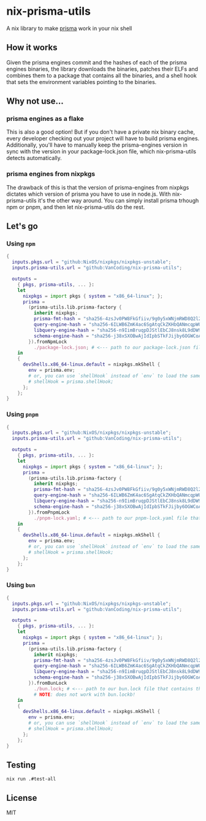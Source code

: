 # nix-prisma-utils

A nix library to make [prisma](https://www.prisma.io/) work in your nix shell

## How it works

Given the prisma engines commit and the hashes of each of the prisma engines binaries, the library downloads the binaries, patches their ELFs and combines them to a package that contains all the binaries, and a shell hook that sets the environment variables pointing to the binaries.

## Why not use...

### prisma engines as a flake

This is also a good option! But if you don't have a private nix binary cache, every developer checking out your project will have to build prisma engines.
Additionally, you'll have to manually keep the prisma-engines version in sync with the version in your package-lock.json file, which nix-prisma-utils detects automatically.

### prisma engines from nixpkgs

The drawback of this is that the version of prisma-engines from nixpkgs dictates which version of prisma you have to use in node.js.
With nix-prisma-utils it's the other way around. You can simply install prisma trhough npm or pnpm, and then let nix-prisma-utils do the rest.

## Let's go

### Using `npm`

```nix
{
  inputs.pkgs.url = "github:NixOS/nixpkgs/nixpkgs-unstable";
  inputs.prisma-utils.url = "github:VanCoding/nix-prisma-utils";

  outputs =
    { pkgs, prisma-utils, ... }:
    let
      nixpkgs = import pkgs { system = "x86_64-linux"; };
      prisma =
        (prisma-utils.lib.prisma-factory {
          inherit nixpkgs;
          prisma-fmt-hash = "sha256-4zsJv0PW8FkGfiiv/9g0y5xWNjmRWD8Q2l2blSSBY3s="; # just copy these hashes for now, and then change them when nix complains about the mismatch
          query-engine-hash = "sha256-6ILWB6ZmK4ac6SgAtqCkZKHbQANmcqpWO92U8CfkFzw=";
          libquery-engine-hash = "sha256-n9IimBruqpDJStlEbCJ8nsk8L9dDW95ug+gz9DHS1Lc=";
          schema-engine-hash = "sha256-j38xSXOBwAjIdIpbSTkFJijby6OGWCoAx+xZyms/34Q=";
        }).fromNpmLock
          ./package-lock.json; # <--- path to our package-lock.json file that contains the version of prisma-engines
    in
    {
      devShells.x86_64-linux.default = nixpkgs.mkShell {
        env = prisma.env;
        # or, you can use `shellHook` instead of `env` to load the same environment variables.
        # shellHook = prisma.shellHook;
      };
    };
}

```

### Using `pnpm`

```nix
{
  inputs.pkgs.url = "github:NixOS/nixpkgs/nixpkgs-unstable";
  inputs.prisma-utils.url = "github:VanCoding/nix-prisma-utils";

  outputs =
    { pkgs, prisma-utils, ... }:
    let
      nixpkgs = import pkgs { system = "x86_64-linux"; };
      prisma =
        (prisma-utils.lib.prisma-factory {
          inherit nixpkgs;
          prisma-fmt-hash = "sha256-4zsJv0PW8FkGfiiv/9g0y5xWNjmRWD8Q2l2blSSBY3s="; # just copy these hashes for now, and then change them when nix complains about the mismatch
          query-engine-hash = "sha256-6ILWB6ZmK4ac6SgAtqCkZKHbQANmcqpWO92U8CfkFzw=";
          libquery-engine-hash = "sha256-n9IimBruqpDJStlEbCJ8nsk8L9dDW95ug+gz9DHS1Lc=";
          schema-engine-hash = "sha256-j38xSXOBwAjIdIpbSTkFJijby6OGWCoAx+xZyms/34Q=";
        }).fromPnpmLock
          ./pnpm-lock.yaml; # <--- path to our pnpm-lock.yaml file that contains the version of prisma-engines
    in
    {
      devShells.x86_64-linux.default = nixpkgs.mkShell {
        env = prisma.env;
        # or, you can use `shellHook` instead of `env` to load the same environment variables.
        # shellHook = prisma.shellHook;
      };
    };
}

```

### Using `bun`

```nix
{
  inputs.pkgs.url = "github:NixOS/nixpkgs/nixpkgs-unstable";
  inputs.prisma-utils.url = "github:VanCoding/nix-prisma-utils";

  outputs =
    { pkgs, prisma-utils, ... }:
    let
      nixpkgs = import pkgs { system = "x86_64-linux"; };
      prisma =
        (prisma-utils.lib.prisma-factory {
          inherit nixpkgs;
          prisma-fmt-hash = "sha256-4zsJv0PW8FkGfiiv/9g0y5xWNjmRWD8Q2l2blSSBY3s="; # just copy these hashes for now, and then change them when nix complains about the mismatch
          query-engine-hash = "sha256-6ILWB6ZmK4ac6SgAtqCkZKHbQANmcqpWO92U8CfkFzw=";
          libquery-engine-hash = "sha256-n9IimBruqpDJStlEbCJ8nsk8L9dDW95ug+gz9DHS1Lc=";
          schema-engine-hash = "sha256-j38xSXOBwAjIdIpbSTkFJijby6OGWCoAx+xZyms/34Q=";
        }).fromBunLock
          ./bun.lock; # <--- path to our bun.lock file that contains the version of prisma-engines.
          # NOTE: does not work with bun.lockb!
    in
    {
      devShells.x86_64-linux.default = nixpkgs.mkShell {
        env = prisma.env;
        # or, you can use `shellHook` instead of `env` to load the same environment variables.
        # shellHook = prisma.shellHook;
      };
    };
}
```

## Testing

`nix run .#test-all`

## License

MIT

